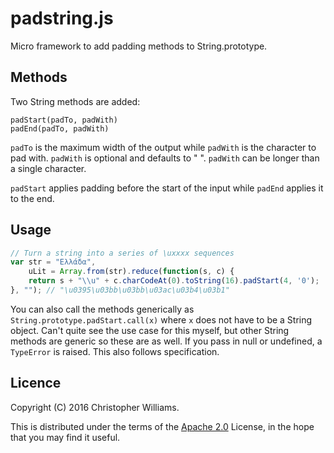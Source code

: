 # padstring.js
Micro framework to add padding methods to String.prototype.

## Methods
Two String methods are added:
```
padStart(padTo, padWith)
padEnd(padTo, padWith)
```
`padTo` is the maximum width of the output while `padWith` is the character to pad with.
`padWith` is optional and defaults to " ". `padWith` can be longer than a single character.

`padStart` applies padding before the start of the input while `padEnd` applies it to the end.

## Usage
```javascript
// Turn a string into a series of \uxxxx sequences
var str = "Ελλάδα",
    uLit = Array.from(str).reduce(function(s, c) {
    return s + "\\u" + c.charCodeAt(0).toString(16).padStart(4, '0');
}, ""); // "\u0395\u03bb\u03bb\u03ac\u03b4\u03b1"
```
You can also call the methods generically as `String.prototype.padStart.call(x)` where `x`
does not have to be a String object. Can't quite see the use case for this myself, but 
other String methods are generic so these are as well. If you pass in null or undefined,
a `TypeError` is raised. This also follows specification.

## Licence

Copyright (C) 2016 Christopher Williams.

This is distributed under the terms of the [Apache 2.0](http://www.apache.org/licenses/LICENSE-2.0) License,
in the hope that you may find it useful.
